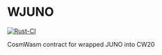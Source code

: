 # WJUNO
[![Rust-CI](https://github.com/giansalex/cw-wjuno/actions/workflows/rust.yml/badge.svg)](https://github.com/giansalex/cw-wjuno/actions/workflows/rust.yml)

CosmWasm contract for wrapped JUNO into CW20
